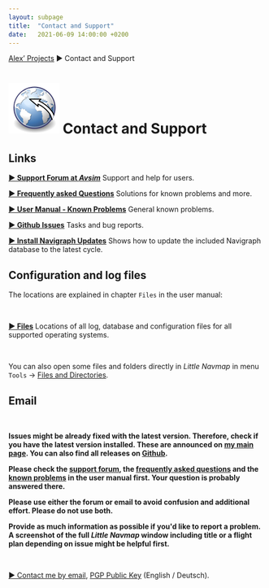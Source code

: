 ```yaml
---
layout: subpage
title:  "Contact and Support"
date:   2021-06-09 14:00:00 +0200
---
```


[Alex’ Projects](index.html) ► Contact and Support

# ![Little Navmap](assets/images/navroute.png) Contact and Support

## Links

[**► Support Forum at _Avsim_**](https://www.avsim.com/forum/780-little-navmap-little-navconnect-little-logbook-support-forum) Support and help for users.

[**► Frequently asked Questions**](littlenavmap-faq.html) Solutions for known problems and more.

[**► User Manual - Known Problems**](https://www.littlenavmap.org/manuals/littlenavmap/release/2.6/en/APPENDIX.html#problems) General known problems.

[**► Github Issues**](https://github.com/albar965/littlenavmap/issues) Tasks and bug reports.

[**► Install Navigraph Updates**](littlenavmap_navigraph.html) Shows how to update the included Navigraph database to the latest cycle.

## Configuration and log files

The locations are explained in chapter `Files` in the user manual:

<br/>

[**► Files**](https://www.littlenavmap.org/manuals/littlenavmap/release/2.6/en/FILES.html) Locations of all log, database and configuration files for all supported operating systems.

<br/>

You can also open some files and folders directly in *Little Navmap* in menu `Tools` -> [Files and Directories](https://www.littlenavmap.org/manuals/littlenavmap/release/2.6/en/MENUS.html#files-and-directories).

## Email

<br/>

**Issues might be already fixed with the latest version. Therefore, check if you have the latest version installed. These are announced on [my main page](index.html).
You can also find all releases on [Github](https://github.com/albar965/littlenavmap/releases).**

**Please check the [support forum](https://www.avsim.com/forum/780-little-navmap-little-navconnect-little-logbook-support-forum),
the [frequently asked questions](littlenavmap-faq.html) and the [known problems](https://www.littlenavmap.org/manuals/littlenavmap/release/2.6/en/APPENDIX.html#problems) in the user manual first. Your question is probably answered there.**

**Please use either the forum or email to avoid confusion and additional effort. Please do not use both.**

**Provide as much information as possible if you'd like to report a problem.
A screenshot of the full *Little Navmap* window including title or a flight plan depending on issue might be helpful first.**

<br/>

<a href="alex AT littlenavmap DOT org"
   rel="nofollow"
   onclick="this.href='mailto:' + 'alex' + '@' + 'little' + 'nav' + 'map' + '.' + 'org'"
   onmouseleave="this.href='alex AT littlenavmap DOT org'"><span class="bold">► Contact me by email</span></a>,
<a rel="pgpkey" href="alex@littlenavmap.org.pubkey.asc">PGP Public Key</a> (English / Deutsch).


